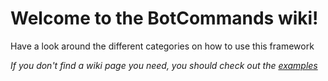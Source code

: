 # Welcome to the BotCommands wiki!

Have a look around the different categories on how to use this framework

*If you don't find a wiki page you need, you should check out the [examples](https://github.com/freya022/BotCommands/tree/2.X/examples)*